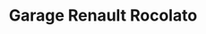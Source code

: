 ---
title: "Garage Renault Rocolato"
url: /conflans-en-jarnisy/garage-renault-rocolato/
shop: réparation de voitures
---